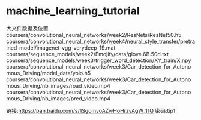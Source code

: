 # machine_learning_tutorial
大文件数据及位置
coursera/convolutional_neural_networks/week2/ResNets/ResNet50.h5
coursera/convolutional_neural_networks/week4/neural_style_transfer/pretrained-model/imagenet-vgg-verydeep-19.mat coursera/sequence_models/week2/Emojify/data/glove.6B.50d.txt coursera/sequence_models/week3/trigger_word_detection/XY_train/X.npy
coursera/convolutional_neural_networks/week3/Car_detection_for_Autonomous_Driving/model_data/yolo.h5
coursera/convolutional_neural_networks/week3/Car_detection_for_Autonomous_Driving/nb_images/road_video.mp4
coursera/convolutional_neural_networks/week3/Car_detection_for_Autonomous_Driving/nb_images/pred_video.mp4

链接:https://pan.baidu.com/s/1SgomvoAZwHoHrzvAgW_11Q  密码:tip1
